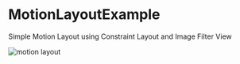 # MotionLayoutExample
Simple Motion Layout using Constraint Layout and Image Filter View

![motion layout](https://github.com/Rizqanmr/MotionLayoutExample/assets/45690865/5b22450c-6c46-4a11-8b65-dc4ac0b56926)
